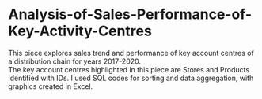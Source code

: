 # Analysis-of-Sales-Performance-of-Key-Activity-Centres
This piece explores sales trend and performance of key account centres of a distribution chain for years 2017-2020.   
The key account centres highlighted in this piece are Stores and Products identified with IDs.
I used SQL codes for sorting and data aggregation, with graphics created in Excel.
